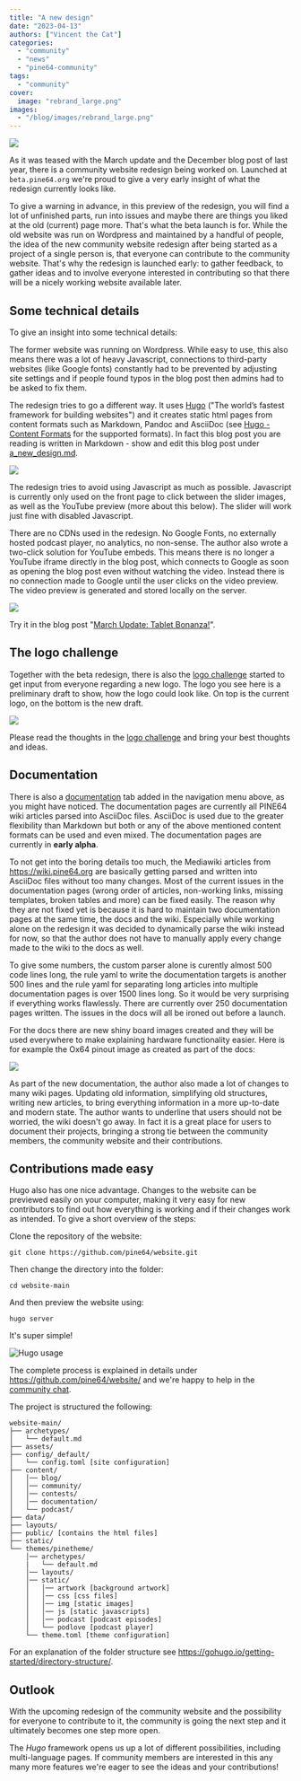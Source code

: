 ```yaml
---
title: "A new design"
date: "2023-04-13"
authors: ["Vincent the Cat"]
categories: 
  - "community"
  - "news"
  - "pine64-community"
tags: 
  - "community"
cover: 
  image: "rebrand_large.png"
images:
  - "/blog/images/rebrand_large.png"
---
```


![](/blog/images/rebrand_large.png) 

As it was teased with the March update and the December blog post of last year, there is a community website redesign being worked on. Launched at `beta.pine64.org` we're proud to give a very early insight of what the redesign currently looks like.

To give a warning in advance, in this preview of the redesign, you will find a lot of unfinished parts, run into issues and maybe there are things you liked at the old (current) page more. That's what the beta launch is for. While the old website was run on Wordpress and maintained by a handful of people, the idea of the new community website redesign after being started as a project of a single person is, that everyone can contribute to the community website. That's why the redesign is launched early: to gather feedback, to gather ideas and to involve everyone interested in contributing so that there will be a nicely working website available later.

## Some technical details

To give an insight into some technical details: 

The former website was running on Wordpress. While easy to use, this also means there was a lot of heavy Javascript, connections to third-party websites (like Google fonts) constantly had to be prevented by adjusting site settings and if people found typos in the blog post then admins had to be asked to fix them. 

The redesign tries to go a different way. It uses [Hugo](https://gohugo.io/) ("The world’s fastest framework for building websites") and it creates static html pages from content formats such as Markdown, Pandoc and AsciiDoc (see [Hugo - Content Formats](https://gohugo.io/content-management/formats/) for the supported formats). In fact this blog post you are reading is written in Markdown - show and edit this blog post under [a_new_design.md](https://github.com/pine64/website/blob/main/content/blog/a_new_design.md).

![](/blog/images/rebrand_structure.png)

The redesign tries to avoid using Javascript as much as possible. Javascript is currently only used on the front page to click between the slider images, as well as the YouTube preview (more about this below). The slider will work just fine with disabled Javascript.

There are no CDNs used in the redesign. No Google Fonts, no externally hosted podcast player, no analytics, no non-sense. The author also wrote a two-click solution for YouTube embeds. This means there is no longer a YouTube iframe directly in the blog post, which connects to Google as soon as opening the blog post even without watching the video. Instead there is no connection made to Google until the user clicks on the video preview. The video preview is generated and stored locally on the server.

![](/blog/images/rebrand_youtube.png)

Try it in the blog post "[March Update: Tablet Bonanza!](/2023/04/01/march-update-tablet-bonanza/)".


## The logo challenge

Together with the beta redesign, there is also the [logo challenge](/contests/the-logo-challenge/) started to get input from everyone regarding a new logo. The logo you see here is a preliminary draft to show, how the logo could look like. On top is the current logo, on the bottom is the new draft.

![](/blog/images/rebrand_logochallenge.png)

Please read the thoughts in the [logo challenge](/contests/the-logo-challenge/) and bring your best thoughts and ideas.

## Documentation

There is also a [documentation](/documentation/) tab added in the navigation menu above, as you might have noticed. The documentation pages are currently all PINE64 wiki articles parsed into AsciiDoc files. AsciiDoc is used due to the greater flexibility than Markdown but both or any of the above mentioned content formats can be used and even mixed. The documentation pages are currently in **early alpha**. 

To not get into the boring details too much, the Mediawiki articles from https://wiki.pine64.org are basically getting parsed and written into AsciiDoc files without too many changes. Most of the current issues in the documentation pages (wrong order of articles, non-working links, missing templates, broken tables and more) can be fixed easily. The reason why they are not fixed yet is because it is hard to maintain two documentation pages at the same time, the docs and  the wiki. Especially while working alone on the redesign it was decided to dynamically parse the wiki instead for now, so that the author does not have to manually apply every change made to the wiki to the docs as well. 

To give some numbers, the custom parser alone is curently almost 500 code lines long, the rule yaml to write the documentation targets is another 500 lines and the rule yaml for separating long articles into multiple documentation pages is over 1500 lines long. So it would be very surprising if everything works flawlessly. There are currently over 250 documentation pages written. The issues in the docs will all be ironed out before a launch.

For the docs there are new shiny board images created and they will be used everywhere to make explaining hardware functionality easier. Here is for example the Ox64 pinout image as created as part of the docs:

![](/blog/images/rebrand_ox64.png)

As part of the new documentation, the author also made a lot of changes to many wiki pages. Updating old information, simplifying old structures, writing new articles, to bring everything information in a more up-to-date and modern state. The author wants to underline that users should not be worried, the wiki doesn't go away. In fact it is a great place for users to document their projects, bringing a strong tie between the community members, the community website and their contributions.

## Contributions made easy

Hugo also has one nice advantage. Changes to the website can be previewed easily on your computer, making it very easy for new contributors to find out how everything is working and if their changes work as intended. To give a short overview of the steps:

Clone the repository of the website:

```
git clone https://github.com/pine64/website.git
```

Then change the directory into the folder:

```
cd website-main
```

And then preview the website using:

```
hugo server
```

It's super simple!

![Hugo usage](/blog/images/rebrand_hugo_usage.svg)

The complete process is explained in details under https://github.com/pine64/website/ and we're happy to help in the [community chat](/community/).

The project is structured the following:

```
website-main/
├── archetypes/
│   └── default.md
├── assets/
├── config/_default/
│   └── config.toml [site configuration]
├── content/
│   │── blog/
│   │── community/
│   │── contests/
│   │── documentation/
│   └── podcast/
├── data/
├── layouts/
├── public/ [contains the html files]
├── static/
└── themes/pinetheme/
    │── archetypes/
    |   └── default.md
    │── layouts/
    │── static/
    │   │── artwork [background artwork]
    │   │── css [css files]
    │   │── img [static images]
    │   │── js [static javascripts]
    │   │── podcast [podcast episodes]
    │   └── podlove [podcast player]
    └── theme.toml [theme configuration]
```

For an explanation of the folder structure see https://gohugo.io/getting-started/directory-structure/.

## Outlook

With the upcoming redesign of the community website and the possibility for everyone to contribute to it, the community is going the next step and it ultimately becomes one step more open. 

The *Hugo* framework opens us up a lot of different possibilities, including multi-language pages. If community members are interested in this any many more features we're eager to see the ideas and your contributions!
